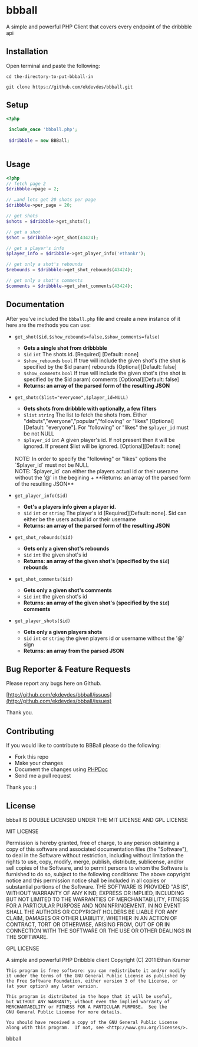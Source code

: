 bbball 
======
A simple and powerful PHP Client that covers every endpoint of the dribbble api

Installation
------------

Open terminal and paste the following:

`cd the-directory-to-put-bbball-in`

`git clone https://github.com/ekdevdes/bbball.git`

Setup
-----

```php
<?php
  
 include_once 'bbball.php';
 
 $dribbble = new BBBall;
 
```
 
Usage
-----
 
 ```php
 <?php
 // fetch page 2
 $dribbble->page = 2;
 
 // …and lets get 20 shots per page
 $dribbble->per_page = 20;

 // get shots 
 $shots = $dribbble->get_shots();
 
 // get a shot
 $shot = $dribbble->get_shot(43424);
 
 // get a player's info
 $player_info = $dribbble->get_player_info('ethankr');
 
 // get only a shot's rebounds
 $rebounds = $dribbble->get_shot_rebounds(43424);
 
 // get only a shot's comments
 $comments = $dribbble->get_shot_comments(43424);
 
```

Documentation
-------------

After you've included the `bbball.php` file and create a new instance of it here are the methods you can use:

+  `get_shot($id,$show_rebounds=false,$show_comments=false)`
	+ **Gets a single shot from dribbbble**
	+ `$id` `int` The shots id. [Required] [Default: none]
	+ `$show_rebounds` `bool` If true will include the given shot's (the shot is specified by the $id param) rebounds [Optional][Default: false]
	+ `$show_comments` `bool` If true will include the given shot's (the shot is specified by the $id param) comments [Optional][Default: false] 
	+ **Returns: an array of the parsed form of the resulting JSON**
	
+  `get_shots($list="everyone",$player_id=NULL)`
	+ **Gets shots from dribbble with optionally, a few filters**
	+ `$list` `string` The list to fetch the shots from. Either "debuts","everyone","popular","following" or "likes" [Optional][Default: "everyone"]. For "following" or "likes" the `$player_id` must be not NULL 
	+ `$player_id` `int` A given player's id. If not present then it will be ignored. If present $list will be ignored. [Optional][Default: none]
	<br>
	  NOTE: In order to specify the "following" or "likes" options the `$player_id` must not be NULL
	  <br>
	 NOTE: `$player_id` can either the players actual id or their userame without the '@' in the begining	 
	 + **Returns: an array of the parsed form of the resulting JSON**
+ `get_player_info($id)`
	+ **Get's a players info given a player id.**
	+ `$id` `int` or `string` The player's id [Required][Default: none]. $id can either be the users actual id or their username
	+ **Returns: an array of the parsed form of the resulting JSON**
+ `get_shot_rebounds($id)`
	+ **Gets only a given shot's rebounds**
	+ `$id` `int` the given shot's id
	+ **Returns:  an array of the given shot's (specified by the `$id`) rebounds**
+ `get_shot_comments($id)`
	+ **Gets only a given shot's comments**
	+ `$id` `int` the given shot's id
	+ **Returns: an array of the given shot's (specified by the `$id`) comments**
+ `get_player_shots($id)`
	+ **Gets only a given players shots**
 	+ `$id` `int` or `string` the given players id or username without the '@' sign
  	+ **Returns: an array from the parsed JSON** 
	
Bug Reporter & Feature Requests
------------

Please report any bugs here on Github. 

[http://github.com/ekdevdes/bbball/issues](http://github.com/ekdevdes/bbball/issues)

Thank you.

Contributing
------------

If you would like to contribute to BBBall please do the following:

+	Fork this repo
+	Make your changes
+	Document the changes using [PHPDoc](http://phpdoc.org)
+	Send me a pull request

Thank you :)

License
-------

bbball IS DOUBLE LICENSED UNDER THE MIT LICENSE AND GPL LICENSE

MIT LICENSE

Permission is hereby granted, free of charge, to any person obtaining a copy of this software and associated documentation files (the "Software"), to deal in the Software without restriction, including without limitation the rights to use, copy, modify, merge, publish, distribute, sublicense, and/or sell copies of the Software, and to permit persons to whom the Software is furnished to do so, subject to the following conditions:
The above copyright notice and this permission notice shall be included in all copies or substantial portions of the Software.
THE SOFTWARE IS PROVIDED "AS IS", WITHOUT WARRANTY OF ANY KIND, EXPRESS OR IMPLIED, INCLUDING BUT NOT LIMITED TO THE WARRANTIES OF MERCHANTABILITY, FITNESS FOR A PARTICULAR PURPOSE AND NONINFRINGEMENT. IN NO EVENT SHALL THE AUTHORS OR COPYRIGHT HOLDERS BE LIABLE FOR ANY CLAIM, DAMAGES OR OTHER LIABILITY, WHETHER IN AN ACTION OF CONTRACT, TORT OR OTHERWISE, ARISING FROM, OUT OF OR IN CONNECTION WITH THE SOFTWARE OR THE USE OR OTHER DEALINGS IN THE SOFTWARE.

GPL LICENSE

A simple and powerful PHP Dribbble client
	Copyright (C) 2011  Ethan Kramer

	This program is free software: you can redistribute it and/or modify
	it under the terms of the GNU General Public License as published by
	the Free Software Foundation, either version 3 of the License, or
	(at your option) any later version.

	This program is distributed in the hope that it will be useful,
	but WITHOUT ANY WARRANTY; without even the implied warranty of
	MERCHANTABILITY or FITNESS FOR A PARTICULAR PURPOSE.  See the
	GNU General Public License for more details.

	You should have received a copy of the GNU General Public License
	along with this program.  If not, see <http://www.gnu.org/licenses/>.

bbball 